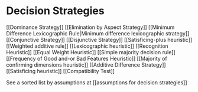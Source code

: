 # Decision Strategies

[[Dominance Strategy]]
[[Elimination by Aspect Strategy]]
[[Minimum Difference Lexicographic Rule|Minimum difference lexicographic strategy]]
[[Conjunctive Strategy]]
[[Disjunctive Strategy]]
[[Satisficing-plus heuristic]]
[[Weighted additive rule]]
[[Lexicographic heuristic]]
[[Recognition Heuristic]]
[[Equal Weight Heuristic]]
[[Simple majority decision rule]]
[[Frequency of Good and-or Bad Features Heuristic]]
[[Majority of confirming dimensions heuristic]]
[[Additive Difference Strategy]]
[[Satisficing heuristic]]
[[Compatibility Test]]

See a sorted list by assumptions at [[assumptions for decision strategies]]